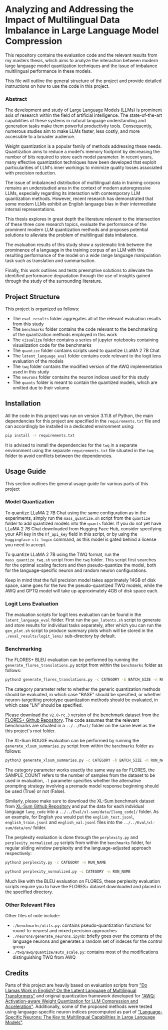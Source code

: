 # Analyzing and Addressing the Impact of Multilingual Data Imbalance in Large Language Model Compression

This repository contains the evaluation code and the relevant results from my masters thesis, which aims to analyze the interaction between modern large language model quantization techniques and the issue of imbalance multilingual performance in these models. 

This file will outline the general structure of the project and provide detailed instructions on how to use the code in this project.

### Abstract

The development and study of Large Language Models (LLMs) is prominent axis of research within the field of artificial intelligence. The state-of-the-art capabilities of these systems in natural language understanding and generation tasks make them powerful productivity tools. Consequently, numerous studies aim to make LLMs faster, less costly, and more accessible to a broader audience.

Weight quantization is a popular family of methods addressing these needs. Quantization aims to reduce a model's memory footprint by decreasing the number of bits required to store each model parameter. In recent years, many effective quantization techniques have been developed that exploit particularities of LLM's inner workings to minimize quality losses associated with precision reduction.

The issue of imbalanced distribution of multilingual data in training corpora remains an understudied area in the context of modern autoregressive LLMs, especially regarding its interaction with contemporary LLM quantization methods. However, recent research has demonstrated that some modern LLMs exhibit an English language bias in their intermediate internal representations.

This thesis explores in great depth the literature relevant to the intersection of these three core research topics, evaluate the performance of the prominent modern LLM quantization methods and proposes potential solutions to alleviate the problem of multilingual data imbalance.

The evaluation results of this study show a systematic link between the prominence of a language in the training corpus of an LLM with the resulting performance of the model on a wide range language manipulation task such as translation and summarisation.

Finally, this work outlines and tests preemptive solutions to alleviate the identified performance degradation through the use of insights gained through the study of the surrounding literature.

## Project Structure

This project is organized as follows:

* The `eval_results` folder aggregates all of the relevant evaluation results from this study 
* The `benchmarks` folder contains the code relevant to the benchmarking of the quantization methods employed in this work
* The `visualize` folder contains a series of jupyter notebooks containing visualization code for the benchmarks
* The `quantize` folder contains scripts used to quantize LLaMA 2 7B Chat 
* The `latent_language_eval` folder contains code relevant to the logit lens evaluation of the models
* The `twq` folder contains the modified version of the AWQ implementation used in this study
* The `neurons` folder contains the neuron indices used for this study
* The `quants` folder is meant to contain the quantized models, which are omitted due to their volume

## Installation

All the code in this project was run on version 3.11.8 of Python, the main dependencies for this project are specified in the `requirements.txt` file and can accordingly be installed in a dedicated environment using:

```bash
pip install -r requirements.txt
```

It is advised to install the dependencies for the `twq` in a separate environment using the separate `requirements.txt` file situated in the `twq` folder to avoid conflicts between the dependencies.

## Usage Guide

This section outlines the general usage guide for various parts of this project

### Model Quantization

To quantize LLaMA 2 7B Chat using the same configuration as in the experiments, simply run the `mass_quantize.sh` script from the `quantize` folder to add quantized models into the `quants` folder. If you do not yet have LLaMA 2 7B Chat downloaded from Hugging Face Hub, consider specifying your API key in the `hf_api_key` field in this script, or by using the `huggingface-cli login` command, as this model is gated behind a license you need to accept.

To quantize LLaMA 2 7B using the TWQ format, run the `mass_quantize_twq.sh` script from the `twq` folder. This script first searches for the optimal scaling factors and then pseudo-quantize the model, both for the language-specific neuron and random neuron configurations.

Keep in mind that the full precision model takes apprimately 14GB of disk space, same goes for the two the pseudo-quantized TWQ models, while the AWQ and GPTQ model will take up approximately 4GB of disk space each.

### Logit Lens Evaluation

The evaluation scripts for logit lens evaluation can be found in the `latent_language_eval` folder. First run the `gen_latents.sh` script to generate and store results for individual tasks separately, after which you can run the `gen_plot.sh` script to produce summary plots which will be stored in the `./eval_results/logit_lens/` sub-directory by default.

### Benchmarking

The FLORES+ BLEU evaluation can be performed by running the `generate_flores_translations.py` script from within the `benchmarks` folder as follows:

```bash
python3 generate_flores_translations.py -c CATEGORY -b BATCH_SIZE -n RUN_NAME
```

The category parameter refer to whether the generic quantization methods should be evaluated, in which case "BASE" should be specified, or whether neuron-targetting prototype quantization methods should be evaluated, in which case "LN" should be specified.

Please download the `v2.0-rc.3` version of the benchmark dataset from the [FLORES+ Github Repository](https://github.com/openlanguagedata/flores). The code assumes that the relevant benchmarks are situated in a `../../Eval/` folder on the same level as the this project's root folder.

The XL-Sum ROUGE evaluation can be performed by running the `generate_xlsum_summaries.py` script from within the `benchmarks` folder as follows:

```bash
python3 generate_xlsum_summaries.py -c CATEGORY -b BATCH_SIZE -n RUN_NAME -s SAMPLE_COUNT -l ALT_PROMPT
```

The category parameter works exactly the same way as for FLORES, the SAMPLE_COUNT refers to the number of samples from the dataset to be used in evaluation, `-l` parameter specifies whether the alternative prompting strategy involving a premade model response beginning should be used (True) or not (False).

Similarly, please make sure to download the XL-Sum benchmark dataset from [XL-Sum Github Repository](https://github.com/csebuetnlp/xl-sum) and put the data for each indvidual language `lang_code` into a `../../Eval/xl-sum/data/[lang_code]/` folder. As an example, for English you would put the `english_test.jsonl`, `english_train.jsonl` and `english_val.jsonl` files into the `../../Eval/xl-sum/data/en/` folder.

The perplexity evaluation is done through the `perplexity.py` and `perplexity_normalized.py` scripts from within the `benchmarks` folder, for regular sliding window perplexity and the language-adjusted approach respectively:

```bash
python3 perplexity.py -c CATEGORY -n RUN_NAME
```

```bash
python3 perplexity_normalized.py -c CATEGORY -n RUN_NAME
```

Much like with the BLEU evaluation on FLORES, these perplexity evaluation scripts require you to have the FLORES+ dataset downloaded and placed in the specified directory.

### Other Relevant Files

Other files of note include:

* `./benchmarks/utils.py`: contains pseudo-quantization functions for round-to-nearest and mixed precision approaches
* `./neurons/generate_neurons.ipynb`: briefly goes over the contents of the language neurons and generates a random set of indeces for the control group
*  `./twq/awq/quantize/auto_scale.py`: contains most of the modifications distinguishing TWQ from AWQ

## Credits

Parts of this project are heavily based on evaluation scripts from ["Do Llamas Work in English? On the Latent Language of Multilingual Transformers"](https://github.com/epfl-dlab/llm-latent-language) and original quantization framework developed for ["AWQ: Activation-aware Weight Quantization for LLM Compression and Acceleration"](https://github.com/mit-han-lab/llm-awq). Additionally, some of the proposed methods were tested using language-specific neuron indices precomputed as part of ["Language-Specific Neurons: The Key to Multilingual Capabilities in Large Language Models"](https://github.com/RUCAIBox/Language-Specific-Neurons).